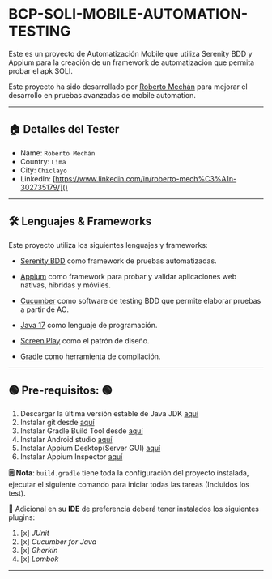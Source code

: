 # BCP-SOLI-MOBILE-AUTOMATION-TESTING
Este es un proyecto de Automatización Mobile que utiliza Serenity BDD y Appium
para la creación de un framework de automatización que permita probar el apk SOLI.

Este proyecto ha sido desarrollado por [Roberto Mechán](https://www.linkedin.com/in/roberto-mech%C3%A1n-302735179/) para mejorar el
desarrollo en pruebas avanzadas de mobile automation.
***

## 🏠 Detalles del Tester

* Name: `Roberto Mechán`
* Country: `Lima`
* City: `Chiclayo`
* LinkedIn: [https://www.linkedin.com/in/roberto-mech%C3%A1n-302735179/]()

***

## 🛠️ Lenguajes & Frameworks

Este proyecto utiliza los siguientes lenguajes y frameworks:

* [Serenity BDD](https://serenity-bdd.github.io/theserenitybook/latest/index.html) como framework de pruebas
  automatizadas.
* [Appium](https://appium.io/) como framework para probar y validar aplicaciones web nativas, híbridas y móviles.
* [Cucumber](https://cucumber.io/) como software de testing BDD que permite elaborar pruebas a partir de AC.

* [Java 17](https://www.oracle.com/co/java/technologies/javase/jdk11-archive-downloads.html) como lenguaje de
  programación.
* [Screen Play](https://serenity-js.org/handbook/thinking-in-serenity-js/screenplay-pattern.html) como el patrón de
  diseño.
* [Gradle](https://gradle.org/) como herramienta de compilación.

***

## 🟢 Pre-requisitos: 🟢

1. Descargar la última versión estable de Java
   JDK [aquí](https://www.oracle.com/co/java/technologies/javase/jdk11-archive-downloads.html)
2. Instalar git desde [aquí](https://git-scm.com)
3. Instalar Gradle Build Tool desde [aquí](https://gradle.org/install/)
4. Instalar Android studio [aquí](https://developer.android.com/studio)
5. Instalar Appium Desktop(Server GUI) [aquí](https://github.com/appium/appium-desktop)
6. Instalar Appium Inspector [aquí](https://github.com/appium/appium-inspector)

**🗒️ Nota**: `build.gradle` tiene toda la configuración del proyecto instalada, ejecutar el siguiente comando para
iniciar todas las tareas (Incluidos los test).

👀 Adicional en su **IDE** de preferencia deberá tener instalados los siguientes plugins:

1. [x] *JUnit*
2. [x] *Cucumber for Java*
3. [x] *Gherkin*
4. [x] *Lombok*

***


